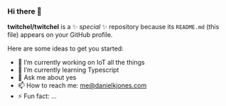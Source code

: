 ### Hi there 👋

**twitchel/twitchel** is a ✨ _special_ ✨ repository because its `README.md` (this file) appears on your GitHub profile.

Here are some ideas to get you started:

- 🔭 I’m currently working on IoT all the things
- 🌱 I’m currently learning Typescript
- 💬 Ask me about yes
- 📫 How to reach me: me@danielkjones.com
- ⚡ Fun fact: ...

